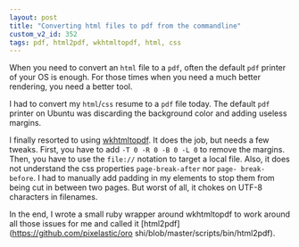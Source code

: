 ```yaml
---
layout: post
title: "Converting html files to pdf from the commandline"
custom_v2_id: 352
tags: pdf, html2pdf, wkhtmltopdf, html, css
---
```


When you need to convert an `html` file to a `pdf`, often the default `pdf`
printer of your OS is enough. For those times when you need a much better
rendering, you need a better tool.

I had to convert my `html`/`css` resume to a `pdf` file today. The default
`pdf` printer on Ubuntu was discarding the background color and adding useless
margins.

I finally resorted to using
[wkhtmltopdf](http://code.google.com/p/wkhtmltopdf/). It does the job, but
needs a few tweaks. First, you have to add `-T 0 -R 0 -B 0 -L 0` to remove the
margins. Then, you have to use the `file://` notation to target a local file.
Also, it does not understand the css properties `page-break-after` nor `page-
break-before`. I had to manually add padding in my elements to stop them from
being cut in between two pages. But worst of all, it chokes on UTF-8
characters in filenames.

In the end, I wrote a small ruby wrapper around wkhtmltopdf to work around all
those issues for me and called it [html2pdf](https://github.com/pixelastic/oro
shi/blob/master/scripts/bin/html2pdf).
